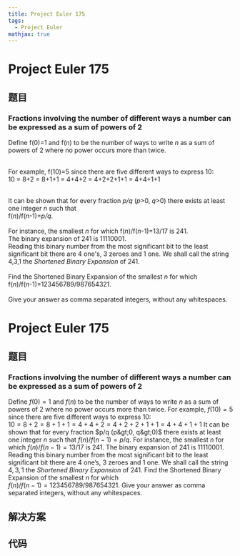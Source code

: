 ```yaml
---
title: Project Euler 175
tags:
  - Project Euler
mathjax: true
---
```

<escape><!-- more --></escape>
    
# Project Euler 175
## 题目
### Fractions involving the number of different ways a number can be expressed as a sum of powers of 2

Define f(0)=1 and f(<var>n</var>) to be the number of ways to write <var>n</var> as a sum of powers of 2 where no power occurs more than twice. <br /><br />

For example, f(10)=5 since there are five different ways to express 10:<br />10 = 8+2 = 8+1+1 = 4+4+2 = 4+2+2+1+1 = 4+4+1+1<br /><br />

It can be shown that for every fraction <var>p/q</var> (<var>p</var>&gt;0, <var>q</var>&gt;0) there exists at least one integer <var>n</var> such that<br /> f(<var>n</var>)/f(<var>n</var>-1)=<var>p/q</var>.<br /><br />
For instance, the smallest <var>n</var> for which f(<var>n</var>)/f(<var>n</var>-1)=13/17 is 241.<br />
The binary expansion of 241 is 11110001.<br />
Reading this binary number from the most significant bit to the least significant bit there are 4 one's, 3 zeroes and 1 one. We shall call the string 4,3,1 the <span style="font-style:italic;">Shortened Binary Expansion</span> of 241.<br /><br />
Find the Shortened Binary Expansion of the smallest <var>n</var> for which<br /> f(<var>n</var>)/f(<var>n</var>-1)=123456789/987654321.<br /><br />
Give your answer as comma separated integers, without any whitespaces.


# Project Euler 175
## 题目
### Fractions involving the number of different ways a number can be expressed as a sum of powers of 2
Define $f(0)=1$ and $f(n)$ to be the number of ways to write $n$ as a sum of powers of $2$ where no power occurs more than twice. 
For example, $f(10)=5$ since there are five different ways to express $10$:<br>$10 = 8+2 = 8+1+1 = 4+4+2 = 4+2+2+1+1 = 4+4+1+1$
It can be shown that for every fraction $p/q (p&gt;0, q&gt;0)$ there exists at least one integer $n$ such that $f(n)/f(n-1)=p/q$.
For instance, the smallest $n$ for which $f(n)/f(n-1)=13/17$ is $241$.
The binary expansion of $241$ is $11110001$.
Reading this binary number from the most significant bit to the least significant bit there are $4$ one’s, $3$ zeroes and $1$ one. We shall call the string $4,3,1$ the <i>Shortened Binary Expansion</i> of $241$.
Find the Shortened Binary Expansion of the smallest $n$ for which<br>$f(n)/f(n-1)=123456789/987654321$.
Give your answer as comma separated integers, without any whitespaces.


## 解决方案


## 代码


